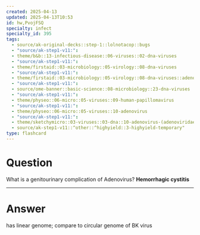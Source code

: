 ```yaml
---
created: 2025-04-13
updated: 2025-04-13T10:53
id: hw,PvojFSQ
specialty: infect
specialty_id: 395
tags:
  - source/ak-original-decks::step-1::lolnotacop::bugs
  - "source/ak-step1-v11:": 
  - theme/b&b::13-infectious-disease::06-viruses::02-dna-viruses
  - "source/ak-step1-v11:": 
  - theme/firstaid::03-microbiology::05-virology::08-dna-viruses
  - "source/ak-step1-v11:": 
  - theme/firstaid::03-microbiology::05-virology::08-dna-viruses::adenovirus
  - "source/ak-step1-v11:": 
  - source/ome-banner::basic-science::08-microbiology::23-dna-viruses
  - "source/ak-step1-v11:": 
  - theme/physeo::06-micro::05-viruses::09-human-papillomavirus
  - "source/ak-step1-v11:": 
  - theme/physeo::06-micro::05-viruses::10-adenovirus
  - "source/ak-step1-v11:": 
  - theme/sketchymicro::03-viruses::03-dna::10-adenovirus-(adenoviridae)
  - source/ak-step1-v11::^other::^highyield::3-highyield-temporary"
type: flashcard
---
```


# Question
What is a genitourinary complication of Adenovirus?   **Hemorrhagic cystitis**

---

# Answer
has linear genome; compare to circular genome of BK virus